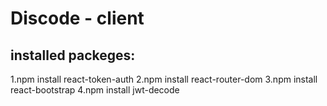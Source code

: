 # Discode - client

## installed packeges:

1.npm install react-token-auth
2.npm install react-router-dom
3.npm install react-bootstrap
4.npm install jwt-decode
